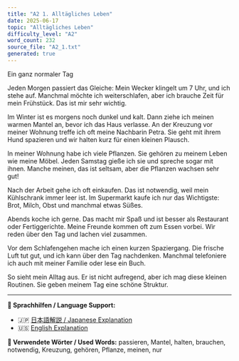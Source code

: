 ```yaml
---
title: "A2 1. Alltägliches Leben"
date: 2025-06-17
topic: "Alltägliches Leben"
difficulty_level: "A2"
word_count: 232
source_file: "A2_1.txt"
generated: true
---
```


Ein ganz normaler Tag

Jeden Morgen passiert das Gleiche: Mein Wecker klingelt um 7 Uhr, und ich stehe auf. Manchmal möchte ich weiterschlafen, aber ich brauche Zeit für mein Frühstück. Das ist mir sehr wichtig.

Im Winter ist es morgens noch dunkel und kalt. Dann ziehe ich meinen warmen Mantel an, bevor ich das Haus verlasse. An der Kreuzung vor meiner Wohnung treffe ich oft meine Nachbarin Petra. Sie geht mit ihrem Hund spazieren und wir halten kurz für einen kleinen Plausch.

In meiner Wohnung habe ich viele Pflanzen. Sie gehören zu meinem Leben wie meine Möbel. Jeden Samstag gieße ich sie und spreche sogar mit ihnen. Manche meinen, das ist seltsam, aber die Pflanzen wachsen sehr gut!

Nach der Arbeit gehe ich oft einkaufen. Das ist notwendig, weil mein Kühlschrank immer leer ist. Im Supermarkt kaufe ich nur das Wichtigste: Brot, Milch, Obst und manchmal etwas Süßes.

Abends koche ich gerne. Das macht mir Spaß und ist besser als Restaurant oder Fertiggerichte. Meine Freunde kommen oft zum Essen vorbei. Wir reden über den Tag und lachen viel zusammen.

Vor dem Schlafengehen mache ich einen kurzen Spaziergang. Die frische Luft tut gut, und ich kann über den Tag nachdenken. Manchmal telefoniere ich auch mit meiner Familie oder lese ein Buch.

So sieht mein Alltag aus. Er ist nicht aufregend, aber ich mag diese kleinen Routinen. Sie geben meinem Tag eine schöne Struktur.

---

**📖 Sprachhilfen / Language Support:**
- 🇯🇵 [日本語解説 / Japanese Explanation](../2025-06-17-a2-1-alltaegliches-leben-jp.html)
- 🇺🇸 [English Explanation](../2025-06-17-a2-1-alltaegliches-leben-en.html)

**📝 Verwendete Wörter / Used Words:**
passieren, Mantel, halten, brauchen, notwendig, Kreuzung, gehören, Pflanze, meinen, nur
